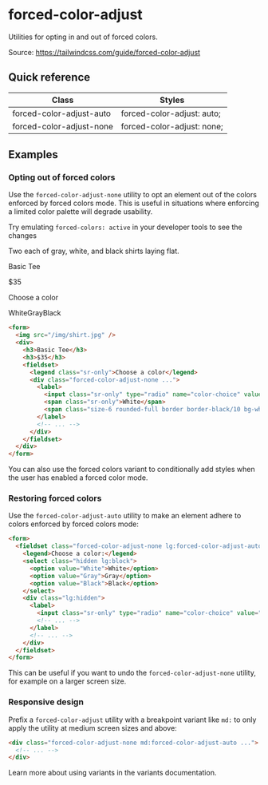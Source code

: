 # forced-color-adjust

Utilities for opting in and out of forced colors.

Source: https://tailwindcss.com/guide/forced-color-adjust

## Quick reference

| Class                    | Styles                     |
| ------------------------ | -------------------------- |
| forced-color-adjust-auto | forced-color-adjust: auto; |
| forced-color-adjust-none | forced-color-adjust: none; |

## Examples

### Opting out of forced colors

Use the `forced-color-adjust-none` utility to opt an element out of the colors enforced by forced colors mode. This is useful in situations where enforcing a limited color palette will degrade usability.

Try emulating `forced-colors: active` in your developer tools to see the changes

Two each of gray, white, and black shirts laying flat.

Basic Tee

$35

Choose a color

WhiteGrayBlack

```html
<form>
  <img src="/img/shirt.jpg" />
  <div>
    <h3>Basic Tee</h3>
    <h3>$35</h3>
    <fieldset>
      <legend class="sr-only">Choose a color</legend>
      <div class="forced-color-adjust-none ...">
        <label>
          <input class="sr-only" type="radio" name="color-choice" value="White" />
          <span class="sr-only">White</span>
          <span class="size-6 rounded-full border border-black/10 bg-white"></span>
        </label>
        <!-- ... -->
      </div>
    </fieldset>
  </div>
</form>
```

You can also use the forced colors variant to conditionally add styles when the user has enabled a forced color mode.

### Restoring forced colors

Use the `forced-color-adjust-auto` utility to make an element adhere to colors enforced by forced colors mode:

```html
<form>
  <fieldset class="forced-color-adjust-none lg:forced-color-adjust-auto ...">
    <legend>Choose a color:</legend>
    <select class="hidden lg:block">
      <option value="White">White</option>
      <option value="Gray">Gray</option>
      <option value="Black">Black</option>
    </select>
    <div class="lg:hidden">
      <label>
        <input class="sr-only" type="radio" name="color-choice" value="White" />
        <!-- ... -->
      </label>
      <!-- ... -->
    </div>
  </fieldset>
</form>
```

This can be useful if you want to undo the `forced-color-adjust-none` utility, for example on a larger screen size.

### Responsive design

Prefix a `forced-color-adjust` utility with a breakpoint variant like `md:` to only apply the utility at medium screen sizes and above:

```html
<div class="forced-color-adjust-none md:forced-color-adjust-auto ...">
  <!-- ... -->
</div>
```

Learn more about using variants in the variants documentation.
